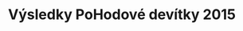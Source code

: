 ---
templateKey: results-page
title: "Výsledky PoHodové devítky 2015"
races:
  - name: "Závod na 9 km"
    categories:
      - name: "Muži"
        abbr: "M"
        gender: "male"
        yearFrom: 1900
        yearTo: 2010
      - name: "Ženy"
        abbr: "Ž"
        gender: "female"
        yearFrom: 1900
        yearTo: 2010
    results:
      - category: "M"
        number: "46"
        name: "Ondřej Rosa"
        year: "1988"
        club: "TJ Sokol Velké Meziříčí-VSK UNI Brno"
        time: "33:18.00"
      - category: "M"
        number: "39"
        name: "Jakub Procházka"
        year: "1994"
        club: "Sportovní centrum Velké Meziříčí"
        time: "33:52.00"
      - category: "M"
        number: "61"
        name: "Milan Procházka"
        year: "1966"
        club: "TJ Spartak Třebíč"
        time: "34:33.00"
      - category: "M"
        number: "60"
        name: "Petr Jeřábek"
        year: "1993"
        club: "AC Moravská Slavia Brno"
        time: "35:10.00"
      - category: "M"
        number: "62"
        name: "Miroslav Mucha"
        year: "1974"
        club: "NHÚ Balinka VM"
        time: "36:46.00"
      - category: "M"
        number: "64"
        name: "Karel Hrbáček"
        year: "1968"
        club: "Brno"
        time: "36:55.00"
      - category: "M"
        number: "52"
        name: "Michal Blaha"
        year: "1985"
        club: "BT Velká Bíteš"
        time: "38:01.00"
      - category: "M"
        number: "74"
        name: "Vít Paták"
        year: "1976"
        club: "Ruda"
        time: "38:54.00"
      - category: "Ž"
        number: "55"
        name: "Barbora Novotná"
        year: "1981"
        club: ""
        time: "39:03.00"
      - category: "M"
        number: "71"
        name: "Alexander Mrůzek"
        year: "1965"
        club: "Univerzita Brno plavání"
        time: "39:18.00"
      - category: "M"
        number: "68"
        name: "Michal Koudelík"
        year: "1973"
        club: "Velké Meziříčí"
        time: "39:22.00"
      - category: "M"
        number: "82"
        name: "Martin Trojan"
        year: "1981"
        club: "Oslavice"
        time: "39:35.00"
      - category: "M50"
        number: "43"
        name: "Miroslav Fabrik"
        year: "1959"
        club: "Brno Bystrc"
        time: "39:41.00"
      - category: "M"
        number: "48"
        name: "Jan Mička"
        year: "1988"
        club: "Vlkov"
        time: "40:55.00"
      - category: "M"
        number: "41"
        name: "Michal Marek"
        year: "1987"
        club: "Velká Bíteš"
        time: "41:07.00"
      - category: "M"
        number: "45"
        name: "David Vránek"
        year: "1978"
        club: "Brno"
        time: "41:11.00"
      - category: "M"
        number: "77"
        name: "Rostislav Zejda"
        year: "1985"
        club: "Rudíkov"
        time: "41:32.00"
      - category: "M"
        number: "42"
        name: "Ondřej Grulich"
        year: "2001"
        club: "triatlon Třebíč"
        time: "42:13.00"
      - category: "M"
        number: "79"
        name: "Přemysl Kachlík"
        year: "1989"
        club: "Brno"
        time: "42:36.00"
      - category: "M"
        number: "63"
        name: "Jaromír Mucha"
        year: "1974"
        club: "NHÚ Balinka VM"
        time: "43:10.00"
      - category: "Ž"
        number: "80"
        name: "Kateřina Sochorová"
        year: "1990"
        club: "Krokočín"
        time: "43:13.00"
      - category: "Z50"
        number: "40"
        name: "Jana Smrčková"
        year: "1964"
        club: "Lesní Hluboké"
        time: "43:28.00"
      - category: "Ž"
        number: "50"
        name: "Michaela Tuháčková"
        year: "1974"
        club: "Brno"
        time: "43:37.00"
      - category: "M"
        number: "81"
        name: "Roman Karmazín"
        year: "1979"
        club: "Velké Meziříčí"
        time: "43:51.00"
      - category: "M"
        number: "67"
        name: "Milan Strádal"
        year: "1974"
        club: "NHÚ Balinka VM"
        time: "44:00.00"
      - category: "M"
        number: "53"
        name: "Filip Tomšík"
        year: "1986"
        club: "Velká Bíteš"
        time: "44:13.00"
      - category: "M"
        number: "65"
        name: "Bernard Chemlíček"
        year: "1978"
        club: "Velká Bíteš"
        time: "44:42.00"
      - category: "M"
        number: "51"
        name: "Matěj Polách"
        year: "1989"
        club: ""
        time: "45:51.00"
      - category: "Ž"
        number: "36"
        name: "Julie Ráčková"
        year: "1998"
        club: "Sokol Velké Meziříčí"
        time: "46:20.00"
      - category: "Ž"
        number: "58"
        name: "Markéta Pohlová"
        year: "1990"
        club: "Velká Bíteš"
        time: "46:27.00"
      - category: "Ž"
        number: "57"
        name: "Alžběta Blahová"
        year: "1992"
        club: "Velká Bíteš"
        time: "46:27.00"
      - category: "Ž"
        number: "70"
        name: "Markéta Mrůzková"
        year: "1997"
        club: "Kometa Brno plavání"
        time: "47:38.00"
      - category: "M50"
        number: "56"
        name: "Martin Blaha"
        year: "1965"
        club: "Velká Bíteš"
        time: "48:45.00"
      - category: "M50"
        number: "73"
        name: "Zdeněk Bouček"
        year: "1956"
        club: "Velké Meziříčí"
        time: "48:55.00"
      - category: "Ž"
        number: "66"
        name: "Jana Rambousková"
        year: "1994"
        club: "Vlkov"
        time: "49:00.00"
      - category: "Ž"
        number: "59"
        name: "Jana Kalová"
        year: "1966"
        club: "jkplusjk Brno"
        time: "49:07.00"
      - category: "Ž"
        number: "72"
        name: "Pavlína Mrůzková"
        year: "1970"
        club: "Univerzita Brno plavání"
        time: "49:18.00"
      - category: "M"
        number: "47"
        name: "Tomáš Kazda"
        year: "2002"
        club: "triatlon Třebíč"
        time: "49:20.00"
      - category: "Z50"
        number: "44"
        name: "Blanka Fabriková"
        year: "1960"
        club: "Brno (VB)"
        time: "49:52.00"
      - category: "Ž"
        number: "69"
        name: "Eliška Brázdilová"
        year: "1997"
        club: "Velká Bíteš"
        time: "51:37.00"
      - category: "M"
        number: "37"
        name: "Marie Homolová"
        year: "1975"
        club: "Atletik Třebíč"
        time: "52:03.00"
      - category: "M50"
        number: "38"
        name: "Arnošt Koreš"
        year: "1950"
        club: "Atletik Třebíč"
        time: "52:03.00"
      - category: "Ž"
        number: "76"
        name: "Michaela Zejdová"
        year: "1986"
        club: "Rudíkov"
        time: "52:26.00"
      - category: "Ž"
        number: "49"
        name: "Zuzana Bendová"
        year: "1982"
        club: "Velká Bíteš"
        time: "52:37.00"
      - category: "M"
        number: "54"
        name: "Miloš Minařík"
        year: "1985"
        club: "Velká Bíteš"
        time: "53:52.00"
      - category: "Ž"
        number: "78"
        name: "Lenka Kučerová"
        year: "1985"
        club: ""
        time: "54:02.00"
      - category: "M"
        number: "75"
        name: "Miroslav Kvasnica"
        year: "1989"
        club: "TJ Sokol Křoví"
        time: "1:06:18.00"
---